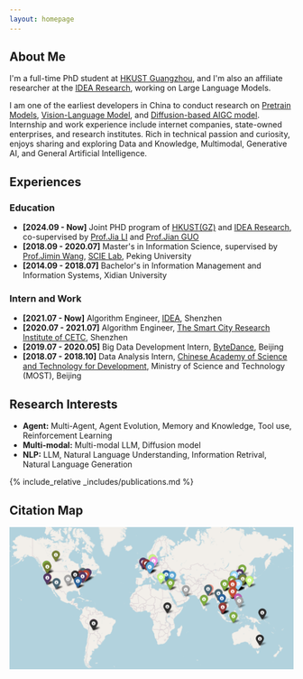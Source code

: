 ```yaml
---
layout: homepage
---
```


## About Me

I'm a full-time PhD student at [HKUST Guangzhou](https://www.hkust-gz.edu.cn/), and I'm also an affiliate researcher at the [IDEA Research](https://www.idea.edu.cn/), working on Large Language Models.
<!-- I am engaged in pre-trained large language model work, including LLM, Multimodal LLM, and Diffusion-based AIGC model.  -->
I am one of the earliest developers in China to conduct research on [Pretrain Models](https://huggingface.co/IDEA-CCNL), [Vision-Language Model](https://arxiv.org/abs/2310.08166), and [Diffusion-based AIGC model](https://huggingface.co/IDEA-CCNL/Taiyi-Stable-Diffusion-1B-Chinese-v0.1).
Internship and work experience include internet companies, state-owned enterprises, and research institutes. 
Rich in technical passion and curiosity, enjoys sharing and exploring Data and Knowledge, Multimodal, Generative AI, and General Artificial Intelligence.

## Experiences

### Education
- **[2024.09 - Now]** Joint PHD program of [HKUST(GZ)](https://www.hkust-gz.edu.cn/) and [IDEA Research](https://www.idea.edu.cn/), co-supervised by [Prof.Jia LI](https://sites.google.com/view/lijia) and [Prof.Jian GUO](https://www.idea.edu.cn/person/guojian/)
- **[2018.09 - 2020.07]** Master's in Information Science, supervised by [Prof.Jimin Wang](http://www.im.pku.edu.cn/szll/xxxwyjs/wjm/index.htm), [SCIE Lab](https://scie.pku.edu.cn/), Peking University
- **[2014.09 - 2018.07]** Bachelor's in Information Management and Information Systems, Xidian University

### Intern and Work
- **[2021.07 - Now]** Algorithm Engineer, [IDEA](https://www.idea.edu.cn/), Shenzhen
- **[2020.07 - 2021.07]** Algorithm Engineer, [The Smart City Research Institute of CETC](https://cetccity.cetc.com.cn/), Shenzhen
- **[2019.07 - 2020.05]** Big Data Development Intern, [ByteDance](https://www.bytedance.com), Beijing
- **[2018.07 - 2018.10]** Data Analysis Intern, [Chinese Academy of Science and Technology for Development](http://www.casted.org.cn/), Ministry of Science and Technology (MOST), Beijing


## Research Interests

<!-- - **FinAI:** FinLLM, Quant Trading -->
- **Agent:** Multi-Agent, Agent Evolution, Memory and Knowledge, Tool use, Reinforcement Learning
- **Multi-modal:** Multi-modal LLM, Diffusion model
- **NLP:** LLM, Natural Language Understanding, Information Retrival, Natural Language Generation

<!-- ## News

- **[Feb. 2020]** Our paper about incremental learning is accepted to CVPR 2020.
- **[Feb. 2020]** We will host the ACM Multimedia Asia 2020 conference in Singapore!
- **[Sept. 2019]** Our paper about few-shot learning is accepted to NeurIPS 2019.
- **[Mar. 2019]** Our paper about few-shot learning is accepted to CVPR 2019. -->

{% include_relative _includes/publications.md %}

## Citation Map
![](./assets/img/citation_map.png)

<!-- {% include_relative _includes/services.md %} -->
